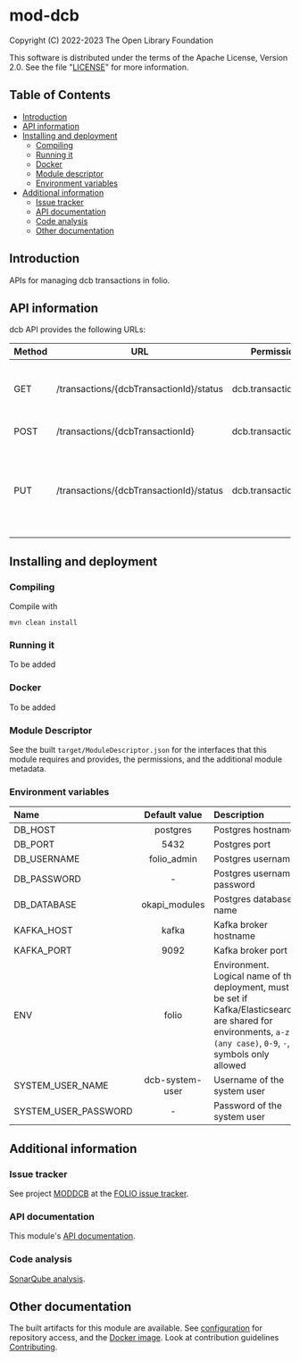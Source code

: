# mod-dcb

Copyright (C) 2022-2023 The Open Library Foundation

This software is distributed under the terms of the Apache License,
Version 2.0. See the file "[LICENSE](LICENSE)" for more information.

## Table of Contents

- [Introduction](#introduction)
- [API information](#api-information)
- [Installing and deployment](#installing-and-deployment)
  - [Compiling](#compiling)
  - [Running it](#running-it)
  - [Docker](#docker)
  - [Module descriptor](#module-descriptor)
  - [Environment variables](#environment-variables)
- [Additional information](#Additional-information)
  - [Issue tracker](#issue-tracker)
  - [API documentation](#api-documentation)
  - [Code analysis](#code-analysis)
  - [Other documentation](#other-documentation)

## Introduction

APIs for managing dcb transactions in folio.

## API information

dcb API provides the following URLs:

| Method | URL                                                     | Permissions                           | Description                                                                         |
|--------|---------------------------------------------------------|---------------------------------------|-------------------------------------------------------------------------------------|
| GET    | /transactions/{dcbTransactionId}/status                      | dcb.transactions.get      | Gets status of transaction based on transactionId                                   |
| POST   | /transactions/{dcbTransactionId}                                             | dcb.transactions.post        | create new transaction                                                              |
| PUT    | /transactions/{dcbTransactionId}/status                            | dcb.transactions.put         | Update the status of the transaction and it will trigger automatic action if needed |

## Installing and deployment

### Compiling

Compile with
```shell
mvn clean install
```

### Running it

To be added

### Docker

To be added

### Module Descriptor

See the built `target/ModuleDescriptor.json` for the interfaces that this module
requires and provides, the permissions, and the additional module metadata.

### Environment variables

| Name                   | Default value   | Description                                                                                                                                                         |
|:-----------------------|:---------------:|:--------------------------------------------------------------------------------------------------------------------------------------------------------------------|
| DB_HOST                |    postgres     | Postgres hostname                                                                                                                                                   |
| DB_PORT                |      5432       | Postgres port                                                                                                                                                       |
| DB_USERNAME            |   folio_admin   | Postgres username                                                                                                                                                   |
| DB_PASSWORD            |        -        | Postgres username password                                                                                                                                          |
| DB_DATABASE            |  okapi_modules  | Postgres database name                                                                                                                                              |
| KAFKA_HOST             |      kafka      | Kafka broker hostname                                                                                                                                               |
| KAFKA_PORT             |      9092       | Kafka broker port                                                                                                                                                   |
| ENV                    |      folio      | Environment. Logical name of the deployment, must be set if Kafka/Elasticsearch are shared for environments, `a-z (any case)`, `0-9`, `-`, `_` symbols only allowed |
| SYSTEM\_USER\_NAME     | dcb-system-user | Username of the system user                                                                                                                                         |
| SYSTEM\_USER\_PASSWORD |        -        | Password of the system user                                                                                                                                         |
## Additional information

### Issue tracker

See project [MODDCB](https://issues.folio.org/projects/MODDCB)
at the [FOLIO issue tracker](https://dev.folio.org/guidelines/issue-tracker).

### API documentation

This module's [API documentation](https://dev.folio.org/reference/api/#mod-dcb).

### Code analysis

[SonarQube analysis](https://sonarcloud.io/project/overview?id=org.folio:mod-dcb).

## Other documentation

The built artifacts for this module are available.
See [configuration](https://dev.folio.org/download/artifacts) for repository access,
and the [Docker image](https://hub.docker.com/r/folioci/mod-dcb). Look at contribution guidelines [Contributing](https://dev.folio.org/guidelines/contributing).
